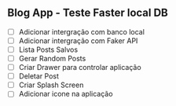 ## Blog App - Teste Faster local DB

- [ ] Adicionar intergração com banco local
- [ ] Adicionar intergração com Faker API
- [ ] Lista Posts Salvos
- [ ] Gerar Random Posts
- [ ] Criar Drawer para controlar aplicação
- [ ] Deletar Post
- [ ] Criar Splash Screen
- [ ] Adicionar icone na aplicação
